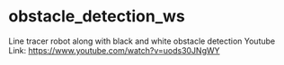 # obstacle_detection_ws
Line tracer robot along with black and white obstacle detection
Youtube Link: https://www.youtube.com/watch?v=uods30JNgWY
